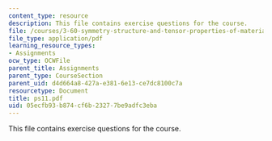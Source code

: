 ```yaml
---
content_type: resource
description: This file contains exercise questions for the course.
file: /courses/3-60-symmetry-structure-and-tensor-properties-of-materials-fall-2005/05ecfb93b874cf6b23277be9adfc3eba_ps11.pdf
file_type: application/pdf
learning_resource_types:
- Assignments
ocw_type: OCWFile
parent_title: Assignments
parent_type: CourseSection
parent_uid: d4d664a8-427a-e381-6e13-ce7dc8100c7a
resourcetype: Document
title: ps11.pdf
uid: 05ecfb93-b874-cf6b-2327-7be9adfc3eba
---
```

This file contains exercise questions for the course.


